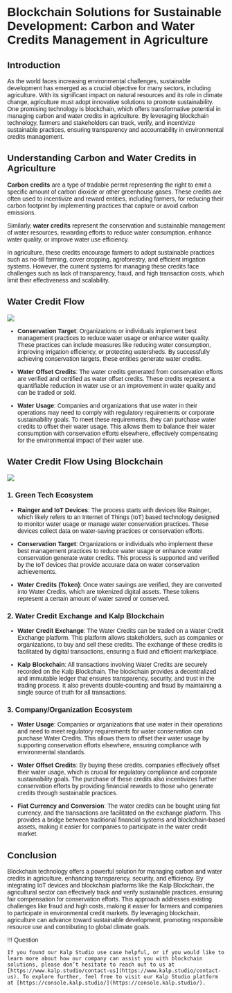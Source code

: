 <style> body {  font-family: "Source Sans 3", sans-serif!important; }</style>
<link href="https://fonts.googleapis.com/css2?family=Source+Sans+3:ital,wght@0,200..900;1,200..900&display=swap" rel="stylesheet">    <link rel="stylesheet" href="https://fonts.googleapis.com/icon?family=Material+Icons">

# Blockchain Solutions for Sustainable Development: Carbon and Water Credits Management in Agriculture

## Introduction

As the world faces increasing environmental challenges, sustainable development has emerged as a crucial objective for many sectors, including agriculture. With its significant impact on natural resources and its role in climate change, agriculture must adopt innovative solutions to promote sustainability. One promising technology is blockchain, which offers transformative potential in managing carbon and water credits in agriculture. By leveraging blockchain technology, farmers and stakeholders can track, verify, and incentivize sustainable practices, ensuring transparency and accountability in environmental credits management.

## Understanding Carbon and Water Credits in Agriculture

**Carbon credits** are a type of tradable permit representing the right to emit a specific amount of carbon dioxide or other greenhouse gases. These credits are often used to incentivize and reward entities, including farmers, for reducing their carbon footprint by implementing practices that capture or avoid carbon emissions.

Similarly, **water credits** represent the conservation and sustainable management of water resources, rewarding efforts to reduce water consumption, enhance water quality, or improve water use efficiency.

In agriculture, these credits encourage farmers to adopt sustainable practices such as no-till farming, cover cropping, agroforestry, and efficient irrigation systems. However, the current systems for managing these credits face challenges such as lack of transparency, fraud, and high transaction costs, which limit their effectiveness and scalability.

## Water Credit Flow

![](https://docs.kalp.studio/~gitbook/image?url=https%3A%2F%2F1148605496-files.gitbook.io%2F%7E%2Ffiles%2Fv0%2Fb%2Fgitbook-x-prod.appspot.com%2Fo%2Fspaces%252F4gkv2XhY4CmWY6Vp0djW%252Fuploads%252Fql2Ql9EV7yTZeEPRX1WJ%252Fimage.png%3Falt%3Dmedia%26token%3D84a98eb1-b217-4561-9427-f048fa50c710&width=768&dpr=4&quality=100&sign=c524415f&sv=1)

-   **Conservation Target**: Organizations or individuals implement best management practices to reduce water usage or enhance water quality. These practices can include measures like reducing water consumption, improving irrigation efficiency, or protecting watersheds. By successfully achieving conservation targets, these entities generate water credits.
    
-   **Water Offset Credits**: The water credits generated from conservation efforts are verified and certified as water offset credits. These credits represent a quantifiable reduction in water use or an improvement in water quality and can be traded or sold.
    
-   **Water Usage**: Companies and organizations that use water in their operations may need to comply with regulatory requirements or corporate sustainability goals. To meet these requirements, they can purchase water credits to offset their water usage. This allows them to balance their water consumption with conservation efforts elsewhere, effectively compensating for the environmental impact of their water use.
    

## Water Credit Flow Using Blockchain

![](https://docs.kalp.studio/~gitbook/image?url=https%3A%2F%2F1148605496-files.gitbook.io%2F%7E%2Ffiles%2Fv0%2Fb%2Fgitbook-x-prod.appspot.com%2Fo%2Fspaces%252F4gkv2XhY4CmWY6Vp0djW%252Fuploads%252F7VD3oYcre2GpjDFsFsp5%252Fimage.png%3Falt%3Dmedia%26token%3D55d41689-4fa1-46b1-80bd-29b4d16e2ca3&width=768&dpr=4&quality=100&sign=d29f98cb&sv=1)

### 1. **Green Tech Ecosystem**

-   **Rainger and IoT Devices**: The process starts with devices like Rainger, which likely refers to an Internet of Things (IoT) based technology designed to monitor water usage or manage water conservation practices. These devices collect data on water-saving practices or conservation efforts.
    
-   **Conservation Target**: Organizations or individuals who implement these best management practices to reduce water usage or enhance water conservation generate water credits. This process is supported and verified by the IoT devices that provide accurate data on water conservation achievements.
    
-   **Water Credits (Token)**: Once water savings are verified, they are converted into Water Credits, which are tokenized digital assets. These tokens represent a certain amount of water saved or conserved.
    

### 2. **Water Credit Exchange and Kalp Blockchain**

-   **Water Credit Exchange**: The Water Credits can be traded on a Water Credit Exchange platform. This platform allows stakeholders, such as companies or organizations, to buy and sell these credits. The exchange of these credits is facilitated by digital transactions, ensuring a fluid and efficient marketplace.
    
-   **Kalp Blockchain**: All transactions involving Water Credits are securely recorded on the Kalp Blockchain. The blockchain provides a decentralized and immutable ledger that ensures transparency, security, and trust in the trading process. It also prevents double-counting and fraud by maintaining a single source of truth for all transactions.
    

### 3. **Company/Organization Ecosystem**

-   **Water Usage**: Companies or organizations that use water in their operations and need to meet regulatory requirements for water conservation can purchase Water Credits. This allows them to offset their water usage by supporting conservation efforts elsewhere, ensuring compliance with environmental standards.
    
-   **Water Offset Credits**: By buying these credits, companies effectively offset their water usage, which is crucial for regulatory compliance and corporate sustainability goals. The purchase of these credits also incentivizes further conservation efforts by providing financial rewards to those who generate credits through sustainable practices.
    
-   **Fiat Currency and Conversion**: The water credits can be bought using fiat currency, and the transactions are facilitated on the exchange platform. This provides a bridge between traditional financial systems and blockchain-based assets, making it easier for companies to participate in the water credit market. 

## Conclusion

Blockchain technology offers a powerful solution for managing carbon and water credits in agriculture, enhancing transparency, security, and efficiency. By integrating IoT devices and blockchain platforms like the Kalp Blockchain, the agricultural sector can effectively track and verify sustainable practices, ensuring fair compensation for conservation efforts. This approach addresses existing challenges like fraud and high costs, making it easier for farmers and companies to participate in environmental credit markets. By leveraging blockchain, agriculture can advance toward sustainable development, promoting responsible resource use and contributing to global climate goals.

!!! Question

    If you found our Kalp Studio use case helpful, or if you would like to learn more about how our company can assist you with blockchain solutions, please don’t hesitate to reach out to us at [https://www.kalp.studio/contact-us](https://www.kalp.studio/contact-us). To explore further, feel free to visit our Kalp Studio platform at [https://console.kalp.studio/](https://console.kalp.studio/).